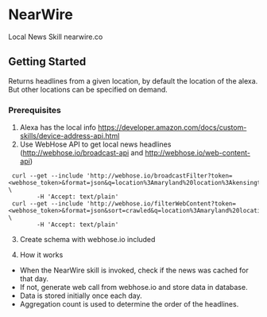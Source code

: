 # NearWire

Local News Skill
nearwire.co

## Getting Started

Returns headlines from a given location, by default the location of
the alexa.  But other locations can be specified on demand.

### Prerequisites

1. Alexa has the local info
https://developer.amazon.com/docs/custom-skills/device-address-api.html
2. Use WebHose API to get local news headlines
   (http://webhose.io/broadcast-api and  http://webhose.io/web-content-api)

```
 curl --get --include 'http://webhose.io/broadcastFilter?token=<webhose_token>&format=json&q=location%3Amaryland%20location%3Akensington' \
        -H 'Accept: text/plain'
 curl --get --include 'http://webhose.io/filterWebContent?token=<webhose_token>&format=json&sort=crawled&q=location%3Amaryland%20location%3Akensington' \
        -H 'Accept: text/plain'
```
3. Create schema with webhose.io included

4. How it works
- When the NearWire skill is invoked, check if the news was cached for
   that day.
- If not, generate web call from webhose.io and store data in
  database.
- Data is stored initially once each day.
- Aggregation count is used to determine the order of the headlines.
